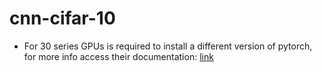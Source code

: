 # cnn-cifar-10


- For 30 series GPUs is required to install a different version of pytorch,
for more info access their documentation: [link](https://pytorch.org/get-started/locally/)
